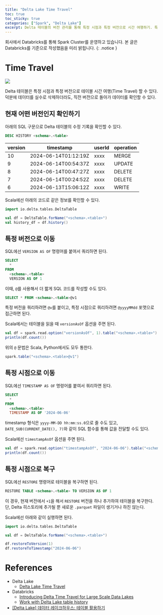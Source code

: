 ```yaml
---
title: "Delta Lake Time Travel"
toc: true
toc_sticky: true
categories: ["Spark", "Delta Lake"]
excerpt: Delta 테이블의 버전 관리를 통해 특정 시점과 특정 버전으로 시간 여행하기. 특정 버전으로 복구하는 것까지!
---
```


회사에서 Databricks를 통해 Spark Cluster를 운영하고 있습니다. 본 글은 Databricks를 기준으로 작성했음을 미리 밝힙니다.
{: .notice }

# Time Travel

![](https://delta.io/static/9c42ea9f028932de03257ed75d35a8ba/cf8e5/image1.png)

Delta 테이블은 특정 시점과 특정 버전으로 테이블 시간 여행(Time Travel) 할 수 있다. 덕분에 데이터를 실수로 삭제하더라도, 직전 버전으로 돌아가 데이터를 확인할 수 있다.


## 현재 어떤 버전인지 확인하기

아래의 SQL 구문으로 Delta 테이블의 수정 기록을 확인할 수 있다.

```sql
DESC HISTORY <schema>.<table>
```

|version|timestamp           |userId          |operation   |
|-------|--------------------|----------------|------------|
|10     |2024-06-14T01:12:19Z|xxxx            |MERGE       |
|9      |2024-06-14T00:54:37Z|xxxx            |UPDATE      |
|8      |2024-06-14T00:47:27Z|xxxx            |DELETE      |
|7      |2024-06-14T00:24:52Z|xxxx            |DELETE      |
|6      |2024-06-13T15:06:12Z|xxxx            |WRITE       |


Scala에선 아래의 코드로 같은 정보를 확인할 수 있다.

```scala
import io.delta.tables.DeltaTable

val df = DeltaTable.forName("<schema>.<table>")
val history_df = df.history()
```


## 특정 버전으로 이동

SQL에선 `VERSION AS OF` 명령어를 붙여서 쿼리하면 된다.

```SQL
SELECT
  *
FROM
  <schema>.<table>
  VERSION AS OF 1
```

이때, `@`를 사용해서 더 짧게 SQL 코드를 작성할 수도 있다.

```sql
SELECT * FROM <schema>.<table>@v1
```

특정 버전을 쿼리하려면 `@v`를 붙이고, 특정 시점으로 쿼리하려면 `@yyyyMMdd` 포맷으로 접근하면 된다.


Scala에서는 테이블을 읽을 때 `versionAsOf` 옵션을 주면 된다.

```scala
val df = spark.read.option("versionAsOf", 1).table("<schema>.<table>")
println(df.count())
```

위의 `@` 문법은 Scala, Python에서도 모두 통한다.

```scala
spark.table("<schema>.<table>@v1")
```

## 특정 시점으로 이동


SQL에선 `TIMESTAMP AS OF` 명령어를 붙여서 쿼리하면 된다.

```SQL
SELECT
  *
FROM
  <schema>.<table>
  TIMESTAMP AS OF '2024-06-06'
```

timestamp 형식은 `yyyy-MM-DD hh:mm:ss.0`으로 줄 수도 있고, `DATE_SUB(CURRENT_DATE(), 7)`와 같이 SQL 함수를 통해 값을 전달할 수도 있다.

Scala에선 `timestampAsOf` 옵션을 주면 된다.

```scala
val df = spark.read.option("timestampAsOf", "2024-06-06").table("<schema>.<table>")
println(df.count())
```


## 특정 시점으로 복구

SQL에선 `RESTORE` 명령어로 테이블을 복구하면 된다.

```sql
RESTORE TABLE <schema>.<table> TO VERSION AS OF 1
```

이 경우, 현재 버전에서 `+1`을 해서 `RESTORE` 버전을 하나 추가하여 테이블을 복구한다. 단, Delta 히스토리에 추가될 뿐 새로운 `.parquet` 파일이 생기거나 하진 않는다.


Scala에선 아래와 같이 실행하면 된다.

```scala
import io.delta.tables.DeltaTable

val df = DeltaTable.forName("<schema>.<table>")

df.restoreToVersion(1)
df.restoreToTimestamp("2024-06-06")
```


# References

- Delta Lake
  - [Delta Lake Time Travel](https://delta.io/blog/2023-02-01-delta-lake-time-travel/)
- Databricks
  - [Introducing Delta Time Travel for Large Scale Data Lakes](https://www.databricks.com/blog/2019/02/04/introducing-delta-time-travel-for-large-scale-data-lakes.html)
  - [Work with Delta Lake table history](https://docs.databricks.com/en/delta/history.html)
- [[Delta Lake] 데이터 레이크하우스: 테이블 활용하기](https://data-engineer-tech.tistory.com/55)
